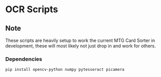 # OCR Scripts
## Note
These scripts are heavily setup to work the current MTG Card Sorter in development, these will most likely not just drop in and work for others.

### Dependencies
```pip install opencv-python numpy pytesseract picamera```